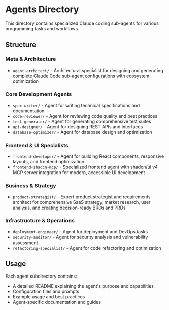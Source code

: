 # Agents Directory

This directory contains specialized Claude coding sub-agents for various programming tasks and workflows.

## Structure

### Meta & Architecture
- `agent-architect/` - Architectural specialist for designing and generating complete Claude Code sub-agent configurations with ecosystem optimization

### Core Development Agents
- `spec-writer/` - Agent for writing technical specifications and documentation
- `code-reviewer/` - Agent for reviewing code quality and best practices
- `test-generator/` - Agent for generating comprehensive test suites
- `api-designer/` - Agent for designing REST APIs and interfaces
- `database-optimizer/` - Agent for database design and optimization

### Frontend & UI Specialists
- `frontend-developer/` - Agent for building React components, responsive layouts, and frontend optimization
- `frontend-shadcn-mcp/` - Specialized frontend agent with shadcn/ui v4 MCP server integration for modern, accessible UI development

### Business & Strategy
- `product-strategist/` - Expert product strategist and requirements architect for comprehensive SaaS strategy, market research, user analysis, and creating decision-ready BRDs and PRDs

### Infrastructure & Operations
- `deployment-engineer/` - Agent for deployment and DevOps tasks
- `security-auditor/` - Agent for security analysis and vulnerability assessment
- `refactoring-specialist/` - Agent for code refactoring and optimization

## Usage

Each agent subdirectory contains:
- A detailed README explaining the agent's purpose and capabilities
- Configuration files and prompts
- Example usage and best practices
- Agent-specific documentation and guides
